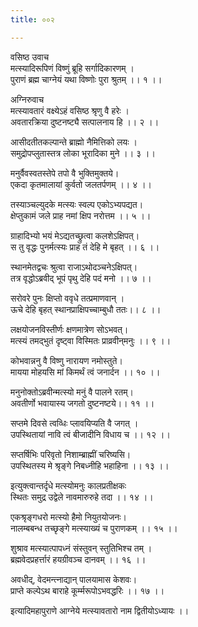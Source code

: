 ```yaml
---
title: ००२

---
```

वसिष्ठ उवाच  
मत्स्यादिरूपिणं विष्णुं ब्रूहि सर्गादिकारणम् ।  
पुराणं ब्रह्म चाग्नेयं यथा विष्णोः पुरा श्रुतम् ।। १ ।।  
  
अग्निरुवाच  
मत्स्यावतारं वक्ष्येऽहं वसिष्ठ श्रृणु वै हरेः ।  
अवतारक्रिया दुष्टनष्ट्यै सत्पालनाय हि ।। २ ।।  
  
आसीदतीतकल्पान्ते ब्राह्मो नैमित्तिको लयः ।  
समुद्रोपप्लुतास्तत्र लोका भूरादिका मुने ।। ३ ।।  
  
मनुर्वैवस्वतस्तेपे तपो वै भुक्तिमुक्तये।  
एकदा कृतमालायां कुर्वतो जलतर्पणम् ।। ४ ।।  
  
तस्याञ्चल्युदके मत्स्यः स्वल्प एकोऽभ्यपद्यत।  
क्षेप्तुकामं जले प्राह नमां क्षिप नरोत्तम ।। ५ ।।  
  
ग्राहादिभ्यो भयं मेऽद्यतच्छ्रुत्वा कलशेऽक्षिपत्।  
स तु वृद्धः पुनर्मत्स्यः प्राह तं देहि मे बृहत् ।। ६ ।।  
  
स्थानमेतद्वचः श्रुत्वा राजाऽथोदञ्चनेऽक्षिपत्।  
तत्र वृद्धोऽब्रवीद् भूपं पृथु देहि पदं मनो ।। ७ ।।  
  
सरोवरे पुनः क्षिप्तो ववृधे तत्प्रमाणवान् ।  
ऊचे देहि बृहत् स्थानप्राक्षिपच्चाम्बुधौ ततः।। ८ ।।  
  
लक्षयोजनविस्तीर्णः क्षणमात्रेण सोऽभवत्।  
मत्स्यं तमद्‌भुतं दृष्ट्वा विस्मितः प्राव्रवीन्‌मनुः ।। ९ ।।  
  
कोभवान्ननु वै विष्णु नारायण नमोस्तुते।  
मायया मोहयसि मां किमर्थं त्वं जनार्दन ।। १० ।।  
  
मनुनोक्तोऽब्रवीन्मत्स्यो मनुं वै पालने रतम्।  
अवतीर्णो भवायास्य जगतो दुष्टनष्टये।। ११ ।।  
  
सप्तमे दिवसे त्वव्धिः प्लावयिप्यति वै जगत् ।  
उपस्थितायां नावि त्वं बीजादीनि विधाय च ।। १२ ।।  
  
सप्तर्षिभिः परिवृतो निशाम्ब्राह्मीं चरिष्यसि।  
उपस्थितस्य मे श्रृङ्गे निबध्नीहि भहाहिना ।। १३ ।।  
  
इत्युक्त्वान्तर्दृधे मत्स्योमनुः कालप्रतीक्षकः  
स्थितः समुद्र उद्वेले नावमारुरुहे तदा ।। १४ ।।  
  
एकश्रृङ्गधरो मत्स्यो हैमो नियुतयोजनः।  
नालम्बबन्ध तच्छृङ्गे मत्स्याख्यं च पुराणकम् ।। १५ ।।  
  
शुश्राव मत्स्यात्पापध्नं संस्तुवन् स्तुतिभिश्च तम् ।  
ब्रह्मवेदप्रहर्त्तारं हयग्रीवञ्च दानवम् ।। १६ ।।  
  
  
अवधीद्, वेदमन्त्नाद्यान् पालयामास केशवः।  
प्राप्ते कल्पेऽथ बाराहे कूर्म्मरूपोऽभवद्धरिः ।। १७ ।।  
  
इत्यादिमहापुराणे आग्नेये मत्स्यावतारो नाम द्वितीयोऽध्यायः ।।